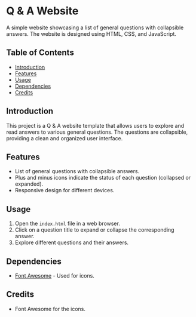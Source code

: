 # Q & A Website

A simple website showcasing a list of general questions with collapsible answers. The website is designed using HTML, CSS, and JavaScript.

## Table of Contents

- [Introduction](#introduction)
- [Features](#features)
- [Usage](#usage)
- [Dependencies](#dependencies)
- [Credits](#credits)

## Introduction

This project is a Q & A website template that allows users to explore and read answers to various general questions. The questions are collapsible, providing a clean and organized user interface.

## Features

- List of general questions with collapsible answers.
- Plus and minus icons indicate the status of each question (collapsed or expanded).
- Responsive design for different devices.

## Usage

1. Open the `index.html` file in a web browser.
2. Click on a question title to expand or collapse the corresponding answer.
3. Explore different questions and their answers.

## Dependencies

- [Font Awesome](https://fontawesome.com/) - Used for icons.

## Credits

- Font Awesome for the icons.
